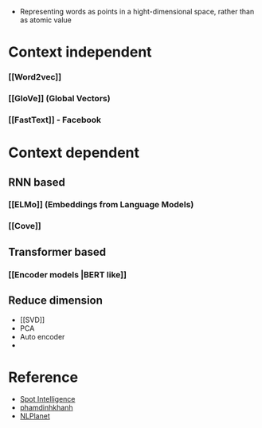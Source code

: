 - Representing words as points in a hight-dimensional space, rather than as atomic value
# Context independent
### [[Word2vec]]
### [[GloVe]] (Global Vectors)
### [[FastText]] - Facebook
# Context dependent
## RNN based
### [[ELMo]] (Embeddings from Language Models)
### [[Cove]]
## Transformer based
### [[Encoder models |BERT like]]




## Reduce dimension
- [[SVD]]
- PCA
- Auto encoder
- 
# Reference
- [Spot Intelligence](https://spotintelligence.com/2024/10/01/text-representation-a-simple-explanation-of-complex-techniques/)
- [phamdinhkhanh](https://phamdinhkhanh.github.io/2019/04/29/ModelWord2Vec.html)
- [NLPlanet](https://www.nlplanet.org/course-practical-nlp/01-intro-to-nlp/11-text-as-vectors-embeddings)
